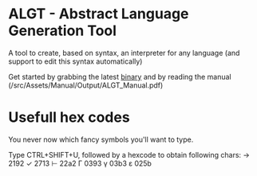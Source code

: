 # ALGT - Abstract Language Generation Tool

A tool to create, based on syntax, an interpreter for any language (and support to edit this syntax automatically)

Get started by grabbing the latest [binary](binaries) and by reading the manual (/src/Assets/Manual/Output/ALGT_Manual.pdf)



# Usefull hex codes

You never now which fancy symbols you'll want to type.

Type CTRL+SHIFT+U, followed by a hexcode to obtain following chars:
→	2192
✓	2713
⊢	22a2
Γ	0393
γ	03b3
ɛ	025b

